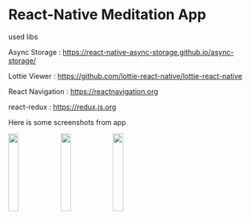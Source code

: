 # React-Native Meditation App

used libs

Async Storage : https://react-native-async-storage.github.io/async-storage/

Lottie Viewer : https://github.com/lottie-react-native/lottie-react-native

React Navigation : https://reactnavigation.org

react-redux : https://redux.js.org


Here is some screenshots from app

<div style="flex:row">
<img src="https://user-images.githubusercontent.com/23610345/201479599-09152da2-e090-488b-b93d-3c075b98ba30.PNG" width=20% height=20%>
<img src="https://user-images.githubusercontent.com/23610345/201479602-26fd3d58-607b-401d-9442-771a1805c396.PNG" width=20% height=20%>
<img src="https://user-images.githubusercontent.com/23610345/201479603-37e016c9-5bfd-48c9-9eec-a0a280f31c0c.PNG" width=20% height=20%>
</div>
